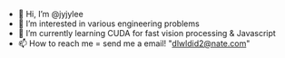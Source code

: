 - 👋 Hi, I’m @jyjylee
- 👀 I’m interested in various engineering problems
- 🌱 I’m currently learning CUDA for fast vision processing & Javascript 
- 📫 How to reach me = send me a email! "dlwldid2@nate.com"

<!---
jyjylee/jyjylee is a ✨ special ✨ repository because its `README.md` (this file) appears on your GitHub profile.
You can click the Preview link to take a look at your changes.
--->
